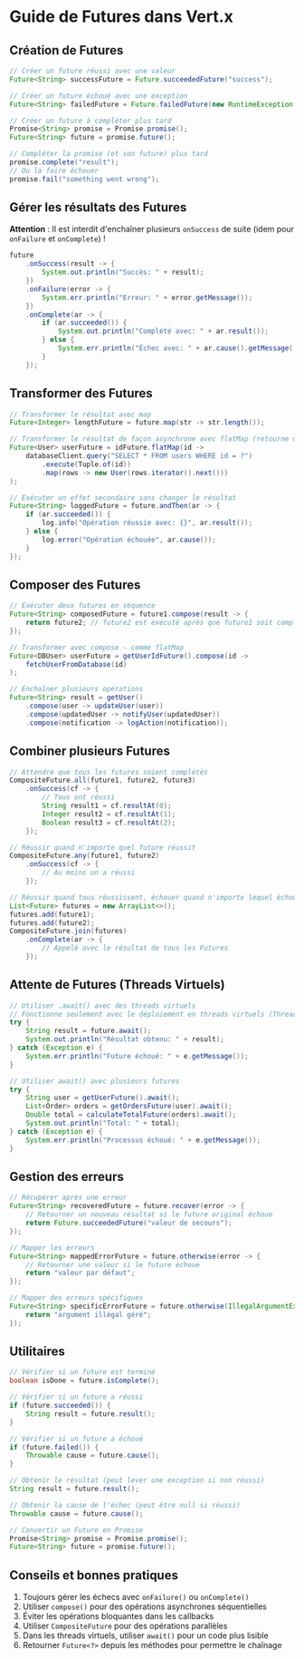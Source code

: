 # Guide de Futures dans Vert.x

## Création de Futures

```java
// Créer un future réussi avec une valeur
Future<String> successFuture = Future.succeededFuture("success");

// Créer un future échoué avec une exception
Future<String> failedFuture = Future.failedFuture(new RuntimeException("failed"));

// Créer un future à compléter plus tard
Promise<String> promise = Promise.promise();
Future<String> future = promise.future();

// Compléter la promise (et son future) plus tard
promise.complete("result");
// Ou la faire échouer
promise.fail("something went wrong");
```

## Gérer les résultats des Futures

**Attention** : Il est interdit d'enchaîner plusieurs `onSuccess` de suite (idem pour `onFailure` et `onComplete`) !

```java
future
    .onSuccess(result -> {
        System.out.println("Succès: " + result);
    })
    .onFailure(error -> {
        System.err.println("Erreur: " + error.getMessage());
    })
    .onComplete(ar -> {
        if (ar.succeeded()) {
            System.out.println("Complété avec: " + ar.result());
        } else {
            System.err.println("Échec avec: " + ar.cause().getMessage());
        }
    });
```

## Transformer des Futures

```java
// Transformer le résultat avec map
Future<Integer> lengthFuture = future.map(str -> str.length());

// Transformer le résultat de façon asynchrone avec flatMap (retourne un nouveau Future)
Future<User> userFuture = idFuture.flatMap(id ->
    databaseClient.query("SELECT * FROM users WHERE id = ?")
        .execute(Tuple.of(id))
        .map(rows -> new User(rows.iterator().next()))
);

// Exécuter un effet secondaire sans changer le résultat
Future<String> loggedFuture = future.andThen(ar -> {
    if (ar.succeeded()) {
        log.info("Opération réussie avec: {}", ar.result());
    } else {
        log.error("Opération échouée", ar.cause());
    }
});
```

## Composer des Futures

```java
// Exécuter deux futures en séquence
Future<String> composedFuture = future1.compose(result -> {
    return future2; // future2 est exécuté après que future1 soit complété
});

// Transformer avec compose - comme flatMap
Future<DBUser> userFuture = getUserIdFuture().compose(id ->
    fetchUserFromDatabase(id)
);

// Enchaîner plusieurs opérations
Future<String> result = getUser()
    .compose(user -> updateUser(user))
    .compose(updatedUser -> notifyUser(updatedUser))
    .compose(notification -> logAction(notification));
```

## Combiner plusieurs Futures

```java
// Attendre que tous les futures soient complétés
CompositeFuture.all(future1, future2, future3)
    .onSuccess(cf -> {
        // Tous ont réussi
        String result1 = cf.resultAt(0);
        Integer result2 = cf.resultAt(1);
        Boolean result3 = cf.resultAt(2);
    });

// Réussir quand n'importe quel future réussit
CompositeFuture.any(future1, future2)
    .onSuccess(cf -> {
        // Au moins un a réussi
    });

// Réussir quand tous réussissent, échouer quand n'importe lequel échoue
List<Future> futures = new ArrayList<>();
futures.add(future1);
futures.add(future2);
CompositeFuture.join(futures)
    .onComplete(ar -> {
        // Appelé avec le résultat de tous les Futures
    });
```

## Attente de Futures (Threads Virtuels)

```java
// Utiliser .await() avec des threads virtuels
// Fonctionne seulement avec le déploiement en threads virtuels (ThreadingModel.VIRTUAL_THREAD)
try {
    String result = future.await();
    System.out.println("Résultat obtenu: " + result);
} catch (Exception e) {
    System.err.println("Future échoué: " + e.getMessage());
}

// Utiliser await() avec plusieurs futures
try {
    String user = getUserFuture().await();
    List<Order> orders = getOrdersFuture(user).await();
    Double total = calculateTotalFuture(orders).await();
    System.out.println("Total: " + total);
} catch (Exception e) {
    System.err.println("Processus échoué: " + e.getMessage());
}
```

## Gestion des erreurs

```java
// Récupérer après une erreur
Future<String> recoveredFuture = future.recover(error -> {
    // Retourner un nouveau résultat si le future original échoue
    return Future.succeededFuture("valeur de secours");
});

// Mapper les erreurs
Future<String> mappedErrorFuture = future.otherwise(error -> {
    // Retourner une valeur si le future échoue
    return "valeur par défaut";
});

// Mapper des erreurs spécifiques
Future<String> specificErrorFuture = future.otherwise(IllegalArgumentException.class, e -> {
    return "argument illégal géré";
});
```

## Utilitaires

```java
// Vérifier si un future est terminé
boolean isDone = future.isComplete();

// Vérifier si un future a réussi
if (future.succeeded()) {
    String result = future.result();
}

// Vérifier si un future a échoué
if (future.failed()) {
    Throwable cause = future.cause();
}

// Obtenir le résultat (peut lever une exception si non réussi)
String result = future.result();

// Obtenir la cause de l'échec (peut être null si réussi)
Throwable cause = future.cause();

// Convertir un Future en Promise
Promise<String> promise = Promise.promise();
Future<String> future = promise.future();
```

## Conseils et bonnes pratiques

1. Toujours gérer les échecs avec `onFailure()` ou `onComplete()`
2. Utiliser `compose()` pour des opérations asynchrones séquentielles
3. Éviter les opérations bloquantes dans les callbacks
4. Utiliser `CompositeFuture` pour des opérations parallèles
5. Dans les threads virtuels, utiliser `await()` pour un code plus lisible
6. Retourner `Future<?>` depuis les méthodes pour permettre le chaînage